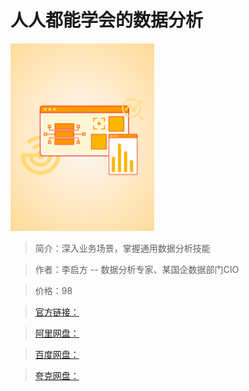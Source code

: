 # 人人都能学会的数据分析

![img](../../assets/CgqCHl-oloqAFjXPAABEgB06Bmo548.png)

> 简介：深入业务场景，掌握通用数据分析技能

> 作者：李启方 -- 数据分析专家、某国企数据部门CIO

> 价格：98

> [官方链接：]()

> [阿里网盘：]()

> [百度网盘：]()

> [夸克网盘：]()

